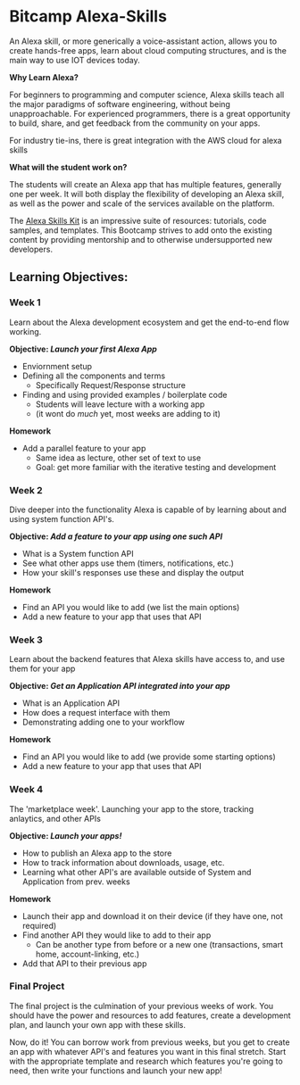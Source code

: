 # Bitcamp Alexa-Skills

An Alexa skill, or more generically a voice-assistant action, allows you to create hands-free apps, learn about cloud computing structures, and is the main way to use IOT devices today.

**Why Learn Alexa?**

For beginners to programming and computer science, Alexa skills teach all the major paradigms of software engineering, without being unapproachable. For experienced programmers, there is a great opportunity to build, share, and get feedback from the community on your apps.

For industry tie-ins, there is great integration with the AWS cloud for alexa skills

**What will the student work on?**

The students will create an Alexa app that has multiple features, generally one per week. It will both display the flexibility of developing an Alexa skill, as well as the power and scale of the services available on the platform.

The [Alexa Skills Kit](https://developer.amazon.com/en-US/alexa/alexa-skills-kit/get-deeper/tutorials-code-samples) is an impressive suite of resources: tutorials, code samples, and templates. This Bootcamp strives to add onto the existing content by providing mentorship and to otherwise undersupported new developers.

## Learning Objectives:

### **Week 1**

Learn about the Alexa development ecosystem and get the end-to-end flow working.

**Objective: *Launch your first Alexa App***

- Enviornment setup
- Defining all the components and terms
    - Specifically Request/Response structure
- Finding and using provided examples / boilerplate code
    - Students will leave lecture with a working app
    - (it wont do *much* yet, most weeks are adding to it)

**Homework**

- Add a parallel feature to your app
    - Same idea as lecture, other set of text to use
    - Goal: get more familiar with the iterative testing and development


### **Week 2**

Dive deeper into the functionality Alexa is capable of by learning about and using system function API's.

**Objective: *Add a feature to your app using one such API***

- What is a System function API
- See what other apps use them (timers, notifications, etc.)
- How your skill's responses use these and display the output

**Homework**

- Find an API you would like to add (we list the main options)
- Add a new feature to your app that uses that API

### **Week 3**

Learn about the backend features that Alexa skills have access to, and use them for your app

**Objective: *Get an Application API integrated into your app***

- What is an Application API
- How does a request interface with them
- Demonstrating adding one to your workflow

**Homework**

- Find an API you would like to add (we provide some starting options)
- Add a new feature to your app that uses that API

### **Week 4**

The 'marketplace week'. Launching your app to the store, tracking anlaytics, and other APIs

**Objective: *Launch your apps!***

- How to publish an Alexa app to the store
- How to track information about downloads, usage, etc.
- Learning what other API's are available outside of System and Application from prev. weeks

**Homework**

- Launch their app and download it on their device (if they have one, not required)
- Find another API they would like to add to their app
    - Can be another type from before or a new one (transactions, smart home, account-linking, etc.)
- Add that API to their previous app


### **Final Project**

The final project is the culmination of your previous weeks of work. You should have the power and resources to add features, create a development plan, and launch your own app with these skills.

Now, do it! You can borrow work from previous weeks, but you get to create an app with whatever API's and features you want in this final stretch. Start with the appropriate template and research which features you're going to need, then write your functions and launch your new app!

